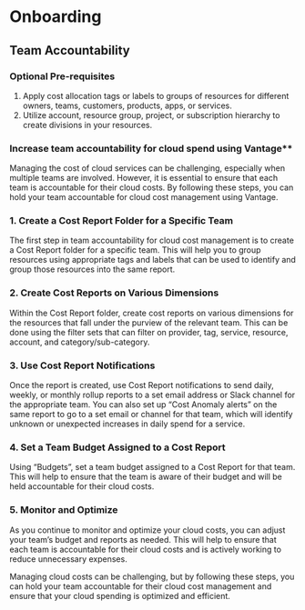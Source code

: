 # Onboarding

## Team Accountability

### Optional Pre-requisites

1. Apply cost allocation tags or labels to groups of resources for different owners, teams, customers, products, apps, or services. 
2. Utilize account, resource group, project, or subscription hierarchy to create divisions in your resources.

### Increase team accountability for cloud spend using Vantage**

Managing the cost of cloud services can be challenging, especially when multiple teams are involved. However, it is essential to ensure that each team is accountable for their cloud costs. By following these steps, you can hold your team accountable for cloud cost management using Vantage.

### 1. Create a Cost Report Folder for a Specific Team

The first step in team accountability for cloud cost management is to create a Cost Report folder for a specific team. This will help you to group resources using appropriate tags and labels that can be used to identify and group those resources into the same report.

### 2. Create Cost Reports on Various Dimensions

Within the Cost Report folder, create cost reports on various dimensions for the resources that fall under the purview of the relevant team. This can be done using the filter sets that can filter on provider, tag, service, resource, account, and category/sub-category.

### 3. Use Cost Report Notifications

Once the report is created, use Cost Report notifications to send daily, weekly, or monthly rollup reports to a set email address or Slack channel for the appropriate team. You can also set up “Cost Anomaly alerts” on the same report to go to a set email or channel for that team, which will identify unknown or unexpected increases in daily spend for a service.

### 4. Set a Team Budget Assigned to a Cost Report

Using “Budgets”, set a team budget assigned to a Cost Report for that team. This will help to ensure that the team is aware of their budget and will be held accountable for their cloud costs.

### 5. Monitor and Optimize

As you continue to monitor and optimize your cloud costs, you can adjust your team’s budget and reports as needed. This will help to ensure that each team is accountable for their cloud costs and is actively working to reduce unnecessary expenses.

Managing cloud costs can be challenging, but by following these steps, you can hold your team accountable for their cloud cost management and ensure that your cloud spending is optimized and efficient.